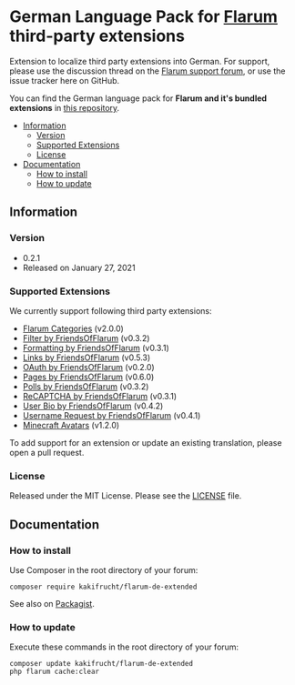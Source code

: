# German Language Pack for [Flarum](https://flarum.org/) third-party extensions

Extension to localize third party extensions into German. For support, please use the discussion thread on the [Flarum support forum](https://discuss.flarum.org/d/2648-german-language-pack), or use the issue tracker here on GitHub.

You can find the German language pack for **Flarum and it's bundled extensions** in [this repository](https://github.com/Kakifrucht/flarum-de).

- [Information](#information)
  - [Version](#version)
  - [Supported Extensions](#compatibility)
  - [License](#license)
- [Documentation](#documentation)
  - [How to install](#how-to-install)
  - [How to update](#how-to-update)

## Information

### Version

- 0.2.1
- Released on January 27, 2021

### Supported Extensions

We currently support following third party extensions:

- [Flarum Categories](https://github.com/askvortsov1/flarum-categories) (v2.0.0)
- [Filter by FriendsOfFlarum](https://github.com/FriendsOfFlarum/filter) (v0.3.2)
- [Formatting by FriendsOfFlarum](https://github.com/FriendsOfFlarum/formatting) (v0.3.1)
- [Links by FriendsOfFlarum](https://github.com/FriendsOfFlarum/links) (v0.5.3)
- [OAuth by FriendsOfFlarum](https://github.com/FriendsOfFlarum/oauth) (v0.2.0)
- [Pages by FriendsOfFlarum](https://github.com/FriendsOfFlarum/pages) (v0.6.0)
- [Polls by FriendsOfFlarum](https://github.com/FriendsOfFlarum/polls) (v0.3.2)
- [ReCAPTCHA by FriendsOfFlarum](https://github.com/FriendsOfFlarum/recaptcha) (v0.3.1)
- [User Bio by FriendsOfFlarum](https://github.com/FriendsOfFlarum/user-bio) (v0.4.2)
- [Username Request by FriendsOfFlarum](https://github.com/FriendsOfFlarum/username-request) (v0.4.1)
- [Minecraft Avatars](https://github.com/Nearata/flarum-ext-minecraft-avatars) (v1.2.0)

To add support for an extension or update an existing translation, please open a pull request.

### License

Released under the MIT License. Please see the [LICENSE](LICENSE) file.

## Documentation

### How to install

Use Composer in the root directory of your forum:

```text
composer require kakifrucht/flarum-de-extended
```

See also on [Packagist](https://packagist.org/packages/kakifrucht/flarum-de-extended).

### How to update

Execute these commands in the root directory of your forum:

```text
composer update kakifrucht/flarum-de-extended
php flarum cache:clear
```
